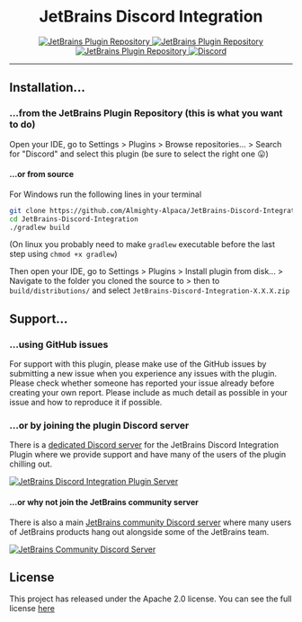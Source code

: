 <h1 align="center">JetBrains Discord Integration</h1>
<p align="center">
  <a href="https://plugins.jetbrains.com/plugin/10233-discord-integration">
    <img src="https://img.shields.io/jetbrains/plugin/v/10233-discord-integration.svg?style=flat-square&label=Current+Version&colorA=606060&colorB=3CB110" alt="JetBrains Plugin Repository">
  </a>
  <a href="https://plugins.jetbrains.com/plugin/10233-discord-integration">
    <img src="https://img.shields.io/jetbrains/plugin/d/10233-discord-integration.svg?style=flat-square&label=Downloads&colorA=606060&colorB=3CB110" alt="JetBrains Plugin Repository">
  </a>
  <a href="https://plugins.jetbrains.com/plugin/10233-discord-integration">
    <img src="https://img.shields.io/badge/License-Apache--2.0-FFC133.svg?style=flat-square&colorA=606060" alt="JetBrains Plugin Repository">
  </a>
  <a href="https://discord.gg/SvuyuMP">
    <img src="https://img.shields.io/discord/464395429392678912.svg?logo=discord&style=flat-square&label=Discord&colorA=7289DA&colorB=606060" alt="Discord">
  </a>
</p>

----

## Installation...

### ...from the JetBrains Plugin Repository (this is what you want to do)

Open your IDE, go to Settings > Plugins > Browse repositories... > Search for "Discord" and select this plugin (be sure to select the right one :stuck_out_tongue:)

#### ...or from source

For Windows run the following lines in your terminal
```bash
git clone https://github.com/Almighty-Alpaca/JetBrains-Discord-Integration.git
cd JetBrains-Discord-Integration
./gradlew build
```
(On linux you probably need to make `gradlew` executable before the last step using `chmod +x gradlew`)

Then open your IDE, go to Settings > Plugins > Install plugin from disk... > Navigate to the folder you cloned the source to > then to `build/distributions/` and select `JetBrains-Discord-Integration-X.X.X.zip`

## Support...

### ...using GitHub issues

For support with this plugin, please make use of the GitHub issues by submitting a new issue when you experience any issues with the plugin. Please check whether someone has reported your issue already before creating your own report. Please include as much detail as possible in your issue and how to reproduce it if possible.

### ...or by joining the plugin Discord server

There is a [dedicated Discord server](https://discord.gg/SvuyuMP) for the JetBrains Discord Integration Plugin where we provide support and have many of the users of the plugin chilling out.

[![JetBrains Discord Integration Plugin Server](https://discordapp.com/api/guilds/464395429392678912/embed.png?style=banner2)](https://discord.gg/SvuyuMP)

#### ...or why not join the JetBrains community server

There is also a main [JetBrains community Discord server](https://discord.gg/qV23GXh) where many users of JetBrains products hang out alongside some of the JetBrains team.

[![JetBrains Community Discord Server](https://discordapp.com/api/guilds/433980600391696384/embed.png?style=banner2)](https://discord.gg/qV23GXh)


## License

This project has released under the Apache 2.0 license. You can see the full license [here](/LICENSE.md)
